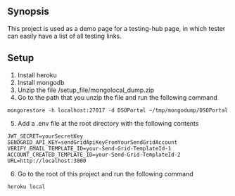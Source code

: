 ## Synopsis

This project is used as a demo page for a testing-hub page, in which tester can easily have a list of all testing links.

## Setup

1. Install heroku
2. Install mongodb
3. Unzip the file /setup_file/mongolocal_dump.zip
4. Go to the path that you unzip the file and run the following command
```
mongorestore -h localhost:27017 -d DSOPortal ~/tmp/mongodump/DSOPortal
```
5. Add a .env file at the root directory with the following contents
```
JWT_SECRET=yourSecretKey
SENDGRID_API_KEY=sendGridApiKeyFromYourSendGridAccount
VERIFY_EMAIL_TEMPLATE_ID=your-Send-Grid-TemplateId-1
ACCOUNT_CREATED_TEMPLATE_ID=your-Send-Grid-TemplateId-2
URL=http://localhost:3000
```
6. Go to the root of this project and run the following command
```
heroku local
```
